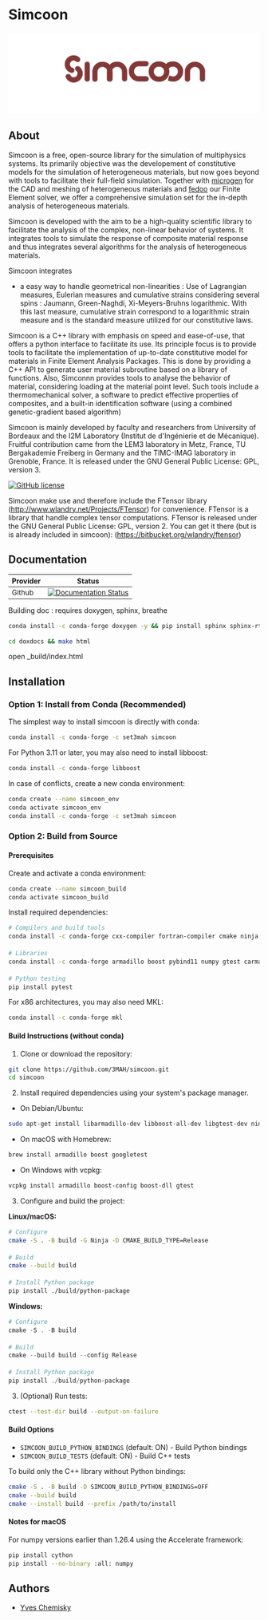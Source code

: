 Simcoon
=========

[![Simcoon Logo](https://github.com/3MAH/3mah.github.io/blob/master/assets/images/logo_simcoon/simcoon_logo_text.png?raw=true)](https://github.com/3MAH/simcoon)

About
-----

Simcoon is a free, open-source library for the simulation of multiphysics systems. Its primarily objective was the developement of constitutive models for the simulation of heterogeneous materials, but now goes beyond with tools to facilitate their full-field simulation. Together with [microgen](https://github.com/3MAH/microgen) for the CAD and meshing of heterogeneous materials and [fedoo](https://github.com/3MAH/fedoo) our Finite Element solver, we offer a comprehensive simulation set for the in-depth analysis of heterogeneous materials.

Simcoon is developed with the aim to be a high-quality scientific library to facilitate the analysis of the complex, non-linear behavior of systems. It integrates tools to simulate the response of composite material response and thus integrates several algorithms for the analysis of heterogeneous materials.

Simcoon integrates
- a easy way to handle geometrical non-linearities : Use of Lagrangian measures, Eulerian measures and cumulative strains considering several spins : Jaumann, Green-Naghdi, Xi-Meyers-Bruhns logarithmic. With this last measure, cumulative strain correspond to a logarithmic strain measure and is the standard measure utilized for our constitutive laws.

Simcoon is a C++ library with emphasis on speed and ease-of-use, that offers a python interface to facilitate its use. Its principle focus is to provide tools to facilitate the implementation of up-to-date constitutive model for materials in Finite Element Analysis Packages. This is done by providing a C++ API to generate user material subroutine based on a library of functions. Also, Simconnn provides tools to analyse the behavior of material, considering loading at the material point level. Such tools include a thermomechanical solver, a software to predict effective properties of composites, and a built-in identification software (using a combined genetic-gradient based algorithm)

Simcoon is mainly developed by faculty and researchers from University of Bordeaux and the I2M Laboratory (Institut de d'Ingénierie et de Mécanique). Fruitful contribution came from the LEM3 laboratory in Metz, France, TU Bergakademie Freiberg in Germany and the TIMC-IMAG laboratory in Grenoble, France. It is released under the GNU General Public License: GPL, version 3.

[![GitHub license](https://img.shields.io/badge/licence-GPL%203-blue.svg)](https://github.com/chemiskyy/simcoon/blob/master/LICENSE.txt)

Simcoon make use and therefore include the FTensor library (http://www.wlandry.net/Projects/FTensor) for convenience. FTensor is a library that handle complex tensor computations. FTensor is released under the GNU General Public License: GPL, version 2. You can get it there (but is is already included in simcoon): (https://bitbucket.org/wlandry/ftensor)

Documentation
--------------

Provider      | Status
--------      | ------
Github | [![Documentation Status](https://readthedocs.org/projects/simcoon/badge/?version=latest&style=plastic)](https://3mah.github.io/simcoon-docs/)


Building doc :
requires doxygen, sphinx, breathe

```bash
conda install -c conda-forge doxygen -y && pip install sphinx sphinx-rtd-theme breathe
```

```bash
cd doxdocs && make html
```

open _build/index.html


Installation
------------

### Option 1: Install from Conda (Recommended)

The simplest way to install simcoon is directly with conda:

```bash
conda install -c conda-forge -c set3mah simcoon
```

For Python 3.11 or later, you may also need to install libboost:
```bash
conda install -c conda-forge libboost
```

In case of conflicts, create a new conda environment:
```bash
conda create --name simcoon_env
conda activate simcoon_env
conda install -c conda-forge -c set3mah simcoon
```

### Option 2: Build from Source

#### Prerequisites

Create and activate a conda environment:
```bash
conda create --name simcoon_build
conda activate simcoon_build
```

Install required dependencies:
```bash
# Compilers and build tools
conda install -c conda-forge cxx-compiler fortran-compiler cmake ninja

# Libraries
conda install -c conda-forge armadillo boost pybind11 numpy gtest carma

# Python testing
pip install pytest
```

For x86 architectures, you may also need MKL:
```bash
conda install -c conda-forge mkl
```

#### Build Instructions (without conda)

1. Clone or download the repository:
```bash
git clone https://github.com/3MAH/simcoon.git
cd simcoon
```

2. Install required dependencies using your system's package manager.

- On Debian/Ubuntu:

```bash
sudo apt-get install libarmadillo-dev libboost-all-dev libgtest-dev ninja-build
```

- On macOS with Homebrew:

```bash
brew install armadillo boost googletest
```

- On Windows with vcpkg:

```powershell
vcpkg install armadillo boost-config boost-dll gtest
```

3. Configure and build the project:

**Linux/macOS:**
```bash
# Configure
cmake -S . -B build -G Ninja -D CMAKE_BUILD_TYPE=Release

# Build
cmake --build build

# Install Python package
pip install ./build/python-package
```

**Windows:**
```powershell
# Configure
cmake -S . -B build

# Build
cmake --build build --config Release

# Install Python package
pip install ./build/python-package
```

3. (Optional) Run tests:
```bash
ctest --test-dir build --output-on-failure
```

#### Build Options

- `SIMCOON_BUILD_PYTHON_BINDINGS` (default: ON) - Build Python bindings
- `SIMCOON_BUILD_TESTS` (default: ON) - Build C++ tests

To build only the C++ library without Python bindings:
```bash
cmake -S . -B build -D SIMCOON_BUILD_PYTHON_BINDINGS=OFF
cmake --build build
cmake --install build --prefix /path/to/install
```

#### Notes for macOS

For numpy versions earlier than 1.26.4 using the Accelerate framework:
```bash
pip install cython
pip install --no-binary :all: numpy
```


Authors
-------
* [Yves Chemisky](https://github.com/chemiskyy)
